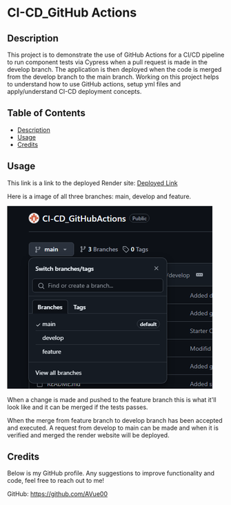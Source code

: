 # CI-CD_GitHub Actions

## Description

This project is to demonstrate the use of GitHub Actions for a CI/CD pipeline to run component tests via Cypress when a pull request is made in the develop branch. The application is then deployed when the code is merged from the develop branch to the main branch. Working on this project helps to understand how to use GitHub actions, setup yml files and apply/understand CI-CD deployment concepts.

## Table of Contents

- [Description](#description)
- [Usage](#usage)
- [Credits](#credits)


## Usage

This link is a link to the deployed Render site: [Deployed Link](https://ci-cd-githubactions-oqrq.onrender.com)

Here is a image of all three branches: main, develop and feature.

![Branches](images/branches.png)

When a change is made and pushed to the feature branch this is what it'll look like and it can be merged if the tests passes.

When the merge from feature branch to develop branch has been accepted and executed. A request from develop to main can be made and when it is verified and merged the render website will be deployed.

## Credits

Below is my GitHub profile. Any suggestions to improve functionality and code, feel free to reach out to me!

GitHub: https://github.com/AVue00

